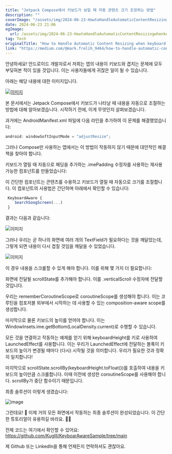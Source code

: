 ```yaml
---
title: "Jetpack Compose에서 키보드가 보일 때 자동 콘텐츠 크기 조정하는 방법"
description: ""
coverImage: "/assets/img/2024-06-23-HowtoHandleAutomaticContentResizingwhenkeyboardisvisibleinJetpackCompose_0.png"
date: 2024-06-23 21:06
ogImage:
  url: /assets/img/2024-06-23-HowtoHandleAutomaticContentResizingwhenkeyboardisvisibleinJetpackCompose_0.png
tag: Tech
originalTitle: "How to Handle Automatic Content Resizing when keyboard is visible in Jetpack Compose"
link: "https://medium.com/@mark.frelih_9464/how-to-handle-automatic-content-resizing-when-keyboard-is-visible-in-jetpack-compose-1c76e0e17c57"
---
```


안녕하세요! 안드로이드 개발자로서 저희는 앱의 내용이 키보드와 겹치는 문제에 모두 부딪혀본 적이 있을 것입니다. 이는 사용자들에게 귀찮은 일이 될 수 있습니다.

아래는 해당 내용에 대한 이미지입니다.

[![이미지](/assets/img/2024-06-23-HowtoHandleAutomaticContentResizingwhenkeyboardisvisibleinJetpackCompose_0.png)](https://miro.medium.com/v2/resize:fit:856/1*5uRM2cdOb4ROhfT5N3NpLw.gif)

본 문서에서는 Jetpack Compose에서 키보드가 나타날 때 내용을 자동으로 조절하는 방법에 대해 알아보겠습니다. 시작하기 전에, 이게 무엇인지 살펴보겠습니다.

<div class="content-ad"></div>

과거에는 AndroidManifest.xml 파일에 다음 라인을 추가하여 이 문제를 해결했었습니다:

```js
android: windowSoftInputMode = "adjustResize";
```

그러나 Compose만 사용하는 앱에서는 이 방법이 작동하지 않기 때문에 대안적인 해결책을 찾아야 합니다.

키보드가 열릴 때 자동으로 패딩을 추가하는 .imePadding 수정자를 사용하는 재사용 가능한 컴포넌트를 만들었습니다:

<div class="content-ad"></div>

이 간단한 컴포넌트는 콘텐츠를 수용하고 키보드가 열릴 때 자동으로 크기를 조절합니다. 이 컴포넌트의 사용법은 간단하며 아래에서 확인할 수 있습니다:

```js
 KeyboardAware {
    SearchSongScreen(...)
 }
```

결과는 다음과 같습니다:

![이미지](https://miro.medium.com/v2/resize:fit:856/1*Xp9vSTgY1d2eFegiv_9t1Q.gif)

<div class="content-ad"></div>

그러나 우리는 곧 하나의 화면에 여러 개의 TextField가 필요하다는 것을 깨달았는데, 그렇게 되면 내용이 다시 겹칠 것임을 깨달을 수 있었습니다.

![이미지](https://miro.medium.com/v2/resize:fit:856/1*PXj9YJxEyse91vYwgfcTNQ.gif)

이 경우 내용을 스크롤할 수 있게 해야 합니다. 이를 위해 몇 가지 더 필요합니다:

화면에 전달될 scrollState를 추가해야 합니다. 이를 .verticalScroll 수정자에 전달할 것입니다.

<div class="content-ad"></div>

우리는 rememberCoroutineScope로 coroutineScope를 생성해야 합니다. 이는 코루틴을 컴포저블 외부에서 시작하는 데 사용할 수 있는 composition-aware scope를 생성합니다.

마지막으로 물론 키보드의 높이를 얻어야 합니다. 이는 WindowInsets.ime.getBottom(LocalDensity.current)로 수행할 수 있습니다.

모든 것을 연결하고 작동하는 예제를 얻기 위해 keyboardHeight를 키로 사용하여 LaunchedEffect를 사용합니다. 이는 우리가 LaunchedEffect에 전달하는 블록이 키보드의 높이가 변경될 때마다 (다시) 시작될 것을 의미합니다. 우리가 필요한 것과 정확히 일치합니다!

마지막으로 scrollState.scrollBy(keyboardHeight.toFloat())를 호출하여 내용을 키보드의 높이만큼 스크롤합니다. 이때 이전에 생성한 coroutineScope를 사용해야 합니다. scrollBy가 중단 함수이기 때문입니다.

<div class="content-ad"></div>

최종 솔루션이 이렇게 생겼습니다:

![image](https://miro.medium.com/v2/resize:fit:856/1*E2MdREPidgMZFSoTn_pHpg.gif)

그런데요! 🥳 이제 거의 모든 화면에서 작동하는 최종 솔루션이 완성되었습니다. 이 간단한 튜토리얼이 유용하길 바라요. 👨‍💻

전체 코드는 여기에서 확인할 수 있어요: https://github.com/Kuglll/KeyboarAwareSample/tree/main

<div class="content-ad"></div>

제 Github 또는 LinkedIn을 통해 언제든지 연락하셔도 괜찮아요.
